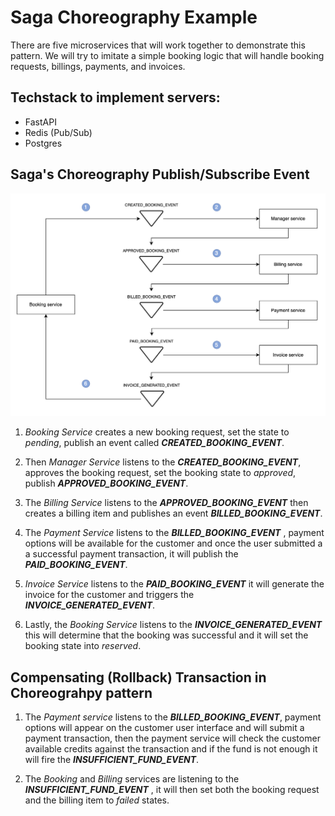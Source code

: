 # Saga Choreography Example

There are five microservices that will work together to demonstrate this pattern. We will try to imitate a simple booking logic that will handle booking requests, billings, payments, and invoices.

## Techstack to implement servers:
- FastAPI
- Redis (Pub/Sub)
- Postgres

## Saga's Choreography Publish/Subscribe Event

![saga-choreography-pattern](https://github.com/roelzkie15/python-microservice-patterns/blob/75283655fdaa9ed06ca2db77e6946021320ba223/saga-choreograhpy-example/resources/saga-choreography-pattern.png)

1.	_Booking Service_ creates a new booking request, set the state to _pending_, publish an event called _**CREATED_BOOKING_EVENT**_.

1. Then _Manager Service_ listens to the _**CREATED_BOOKING_EVENT**_, approves the booking request, set the booking state to _approved_, publish _**APPROVED_BOOKING_EVENT**_.

1. The _Billing Service_ listens to the _**APPROVED_BOOKING_EVENT**_ then creates a billing item and publishes an event _**BILLED_BOOKING_EVENT**_.

1. The _Payment Service_ listens to the _**BILLED_BOOKING_EVENT**_ , payment options will be available for the customer and once the user submitted a a successful payment transaction, it will publish the _**PAID_BOOKING_EVENT**_.

1.	_Invoice Service_ listens to the _**PAID_BOOKING_EVENT**_ it will generate the invoice for the customer and triggers the _**INVOICE_GENERATED_EVENT**_.

1. Lastly, the _Booking Service_ listens to the _**INVOICE_GENERATED_EVENT**_ this will determine that the booking was successful and it will set the booking state into _reserved_.

## Compensating (Rollback) Transaction in Choreograhpy pattern

1. The _Payment service_ listens to the _**BILLED_BOOKING_EVENT**_, payment options will appear on the customer user interface and will submit  a payment transaction, then the payment service will check the customer available credits against the transaction and if the fund is not enough it will fire the _**INSUFFICIENT_FUND_EVENT**_.

2. The _Booking_ and _Billing_ services are listening to the _**INSUFFICIENT_FUND_EVENT**_ , it will then set both the booking request and the billing item to _failed_ states.
